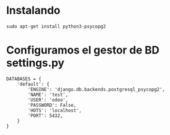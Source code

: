 
# Instalando

```
sudo apt-get install python3-psycopg2
```

# Configuramos el gestor de BD settings.py
```
DATABASES = {
    'default': {
        'ENGINE': 'django.db.backends.postgresql_psycopg2',
        'NAME': 'test',
        'USER': 'odoo',
        'PASSWORD': False,
        'HOTS': 'localhost',
        'PORT': 5432,
    }
}
```

